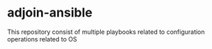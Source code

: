# adjoin-ansible
This repository consist of multiple playbooks related to configuration operations related to OS
